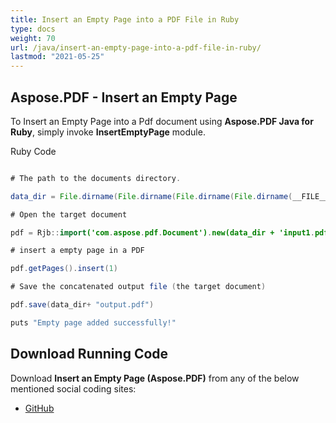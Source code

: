```yaml
---
title: Insert an Empty Page into a PDF File in Ruby
type: docs
weight: 70
url: /java/insert-an-empty-page-into-a-pdf-file-in-ruby/
lastmod: "2021-05-25"
---
```


## Aspose.PDF - Insert an Empty Page

To Insert an Empty Page into a Pdf document using **Aspose.PDF Java for Ruby**, simply invoke **InsertEmptyPage** module.

Ruby Code

```java

# The path to the documents directory.

data_dir = File.dirname(File.dirname(File.dirname(File.dirname(__FILE__)))) + '/data/'

# Open the target document

pdf = Rjb::import('com.aspose.pdf.Document').new(data_dir + 'input1.pdf')

# insert a empty page in a PDF

pdf.getPages().insert(1)

# Save the concatenated output file (the target document)

pdf.save(data_dir+ "output.pdf")

puts "Empty page added successfully!"
```

## Download Running Code

Download **Insert an Empty Page (Aspose.PDF)** from any of the below mentioned social coding sites:

- [GitHub](https://github.com/aspose-pdf/Aspose.PDF-for-Java/tree/master/Plugins/Aspose_Pdf_Java_for_Ruby/lib/asposepdfjava/Pages/insertemptypage.rb)
